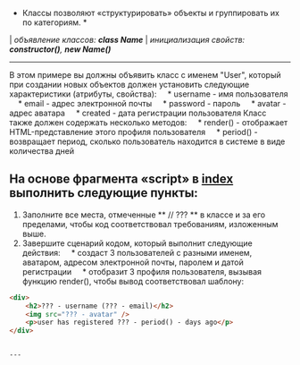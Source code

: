 * Классы позволяют «структурировать» объекты и группировать их по категориям. *

| *объявление классов: **class Name***
| *инициализация свойств: **constructor()**, **new Name()***

---

В этом примере вы должны объявить класс с именем "User", который при создании новых объектов
должен установить следующие характеристики (атрибуты, свойства):
    * username - имя пользователя
    * email - адрес электронной почты
    * password - пароль
    * avatar - адрес аватара
    * created - дата регистрации пользователя
Класс также должен содержать несколько методов:
    * render() - отображает HTML-представление этого профиля пользователя
    * period() - возвращает период, сколько пользователь находится в системе в виде количества дней



## На основе фрагмента «script» в [index](./index.html) выполнить следующие пункты:
1. Заполните все места, отмеченные ** // ??? ** в классе и за его пределами, чтобы код соответствовал требованиям, изложенным выше.
2. Завершите сценарий кодом, который выполнит следующие действия:
    * создаст 3 пользователей с разными именем, аватаром, адресом электронной почты, паролем и датой регистрации
    * отобразит 3 профиля пользователя, вызывая функцию render(), чтобы вывод соответствовал шаблону:

```html
<div>   
    <h2>??? - username (??? - email)</h2>  
    <img src="??? - avatar" />
    <p>user has registered ??? - period() - days ago</p>
</div>   


---